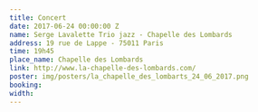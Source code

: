 ```yaml
---
title: Concert
date: 2017-06-24 00:00:00 Z
name: Serge Lavalette Trio jazz - Chapelle des Lombards
address: 19 rue de Lappe - 75011 Paris
time: 19h45
place_name: Chapelle des Lombards
link: http://www.la-chapelle-des-lombards.com/
poster: img/posters/la_chapelle_des_lombarts_24_06_2017.png
booking: 
width: 
---
```


